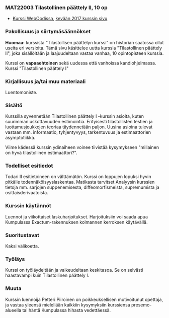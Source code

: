 ### MAT22003 Tilastollinen päättely II, 10 op 

* [Kurssi WebOodissa](https://weboodi.helsinki.fi/hy/opintjakstied.jsp?OpinKohd=117379464), [kevään 2017 kurssin sivu](http://wiki.helsinki.fi/pages/viewpage.action?pageId=197657276)

### Pakollisuus ja siirtymäsäännökset

**Huomaa:** kurssista "Tilastollisen päättelyn kurssi" on historian saatossa ollut useita eri versioita. Tämä sivu käsittelee uutta kurssia "Tilastollinen päättely II", joka sisällöltään ja laajuudeltaan vastaa vanhaa, 10 opintopisteen kurssia.

Kurssi on **vapaaehtoinen** sekä uudessa että vanhoissa kandiohjelmassa. Kurssi "Tilastollinen päättely I" 

### Kirjallisuus ja/tai muu materiaali

Luentomoniste.

### Sisältö

Kurssilla syvennetään Tilastollinen päättely I -kurssin asioita, kuten suurimman uskottavuuden estimointia. Erityisesti tilastollisten testien ja luottamusjoukkojen teoriaa täydennetään paljon. Uusina asioina tulevat vastaan mm. informaatio, tyhjentyvyys, tarkentuvuus ja estimaattorien asymptotiikka. 

Viime kädessä kurssin ydinaiheen voinee tiivistää kysymykseen "millainen on hyvä tilastollinen estimaattori?".

### Todelliset esitiedot

Todari II esitietoineen on välttämätön. Kurssi on loppujen lopuksi hyvin pitkälle todennäköisyyslaskentaa. Matikasta tarvitset Analyysin kurssien tietoja mm. sarjojen suppenemisesta, diffeomorfismeista, supremumista ja osittaisderivaatoista.

### Kurssin käytännöt

Luennot ja viikottaiset laskuharjoitukset. Harjoituksiin voi saada apua Kumpulassa Exactum-rakennuksen kolmannen kerroksen käytävällä.

### Suoritustavat

Kaksi välikoetta.

### Työläys

Kurssi on työläydeltään ja vaikeudeltaan keskitasoa. Se on selvästi haastavampi kuin Tilastollinen päättely I.

### Muuta

Kurssin luennoija Petteri Piiroinen on poikkeuksellisen motivoitunut opettaja, ja vastaa yleensä mielellään kaikkiin kysymyksiin kurssiensa presemo-alueella tai häntä Kumpulassa hihasta vedettäessä.
